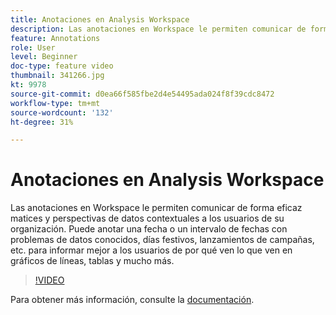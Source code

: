 ```yaml
---
title: Anotaciones en Analysis Workspace
description: Las anotaciones en Workspace le permiten comunicar de forma eficaz matices y perspectivas de datos contextuales a los usuarios de su organización. Puede anotar una fecha o un intervalo de fechas con problemas de datos conocidos, días festivos, lanzamientos de campañas, etc. para informar mejor a los usuarios de por qué ven lo que ven en gráficos de líneas, tablas y mucho más.
feature: Annotations
role: User
level: Beginner
doc-type: feature video
thumbnail: 341266.jpg
kt: 9978
source-git-commit: d0ea66f585fbe2d4e54495ada024f8f39cdc8472
workflow-type: tm+mt
source-wordcount: '132'
ht-degree: 31%

---
```



# Anotaciones en Analysis Workspace

Las anotaciones en Workspace le permiten comunicar de forma eficaz matices y perspectivas de datos contextuales a los usuarios de su organización. Puede anotar una fecha o un intervalo de fechas con problemas de datos conocidos, días festivos, lanzamientos de campañas, etc. para informar mejor a los usuarios de por qué ven lo que ven en gráficos de líneas, tablas y mucho más.

>[!VIDEO](https://video.tv.adobe.com/v/341266/?quality=12&learn=on)

Para obtener más información, consulte la [documentación](https://experienceleague.adobe.com/docs/analytics/analyze/analysis-workspace/components/annotations/overview.html?lang=en).
